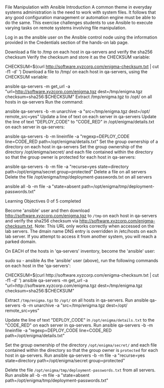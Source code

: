 File Manipulation with Ansible
Introduction
A common theme in everyday systems administration is the need to work with system files. It follows that any good configuration management or automation engine must be able to do the same. This exercise challenges students to use Ansible to execute varying tasks on remote systems involving file manipulation.

Log in as the ansible user on the Ansible control node using the information provided in the Credentials section of the hands-on lab page.

Download a file to /tmp on each host in qa-servers and verify the sha256 checksum
Verify the checksum and store it as the CHECKSUM variable:

CHECKSUM=$(curl http://software.xyzcorp.com/enigma-checksum.txt | cut -f1 -d' ')
Download a file to /tmp/ on each host in qa-servers, using the CHECKSUM variable:

ansible qa-servers -m get_url -a "url=http://software.xyzcorp.com/enigma.tgz dest=/tmp/enigma.tgz checksum=sha256:$CHECKSUM"
Extract /tmp/enigma.tgz to /opt/ on all hosts in qa-servers
Run the command:

ansible qa-servers -b -m unarchive -a "src=/tmp/enigma.tgz dest=/opt/ remote_src=yes"
Update a line of text on each server in qa-servers
Update the line of text "DEPLOY_CODE" to "CODE_RED" in /opt/enigma/details.txt on each server in qa-servers:

ansible qa-servers -b -m lineinfile -a "regexp=DEPLOY_CODE line=CODE_RED path=/opt/enigma/details.txt"
Set the group ownership of a directory on each host in qa-servers
Set the group ownership of the directory /opt/enigma/secret/ and each file contained within the directory so that the group owner is protected for each host in qa-servers:

ansible qa-servers -b -m file -a "recurse=yes state=directory path=/opt/enigma/secret group=protected"
Delete a file on all servers
Delete the file /opt/enigma/tmp/deployment-passwords.txt on all servers

ansible all -b -m file -a "state=absent path=/opt/enigma/tmp/deployment-passwords.txt"


Learning Objectives
0 of 5 completed

Become 'ansible' user and then download http://software.xyzcorp.com/enigma.tgz to `/tmp` on each host in qa-servers and verify the sha256 checksum via http://software.xyzcorp.com/enigma-checksum.txt.
Note: This URL only works correctly when accessed on the lab servers. The dmain name DNS entry is overridden in /etc/hosts on each lab server. If you attempt to access it from another system, you will reach a parked domain.

On EACH of the hosts in 'qa-servers' inventory, become the 'ansible' user:

sudo su - ansible
As the 'ansible' user (above), run the following commands on each host in the 'qa-servers':

CHECKSUM=$(curl http://software.xyzcorp.com/enigma-checksum.txt | cut -f1 -d' ')
ansible qa-servers -m get_url -a "url=http://software.xyzcorp.com/enigma.tgz dest=/tmp/enigma.tgz checksum=sha256:$CHECKSUM"

Extract `/tmp/enigma.tgz` to `/opt/` on all hosts in qa-servers.
Run ansible qa-servers -b -m unarchive -a "src=/tmp/enigma.tgz dest=/opt/ remote_src=yes"


Update the line of text "DEPLOY_CODE" in `/opt/enigma/details.txt` to the "CODE_RED" on each server in qa-servers.
Run ansible qa-servers -b -m lineinfile -a "regexp=DEPLOY_CODE line=CODE_RED path=/opt/enigma/details.txt"


Set the group ownership of the directory `/opt/enigma/secret/` and each file contained within the directory so that the group owner is `protected` for each host in qa-servers.
Run ansible qa-servers -b -m file -a "recurse=yes state=directory path=/opt/enigma/secret group=protected"


Delete the file `/opt/enigma/tmp/deployment-passwords.txt` from all servers.
Run ansible all -b -m file -a "state=absent path=/opt/enigma/tmp/deployment-passwords.txt"